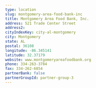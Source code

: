 ```yaml
---
type: location
slug: montgomery-area-food-bank-inc
title: Montgomery Area Food Bank, Inc.
address: 521 Trade Center Street
address2: 
cityIndexKey: city-al-montgomery
city: Montgomery
state: AL
postal: 36108
longitude: -86.345141
latitude: 32.37179
website: www.montgomeryareafoodbank.org
phone: 334-263-3784
fax: 334-262-6854
partnerBank: false
partnerGroupId: partner-group-3
---
```

